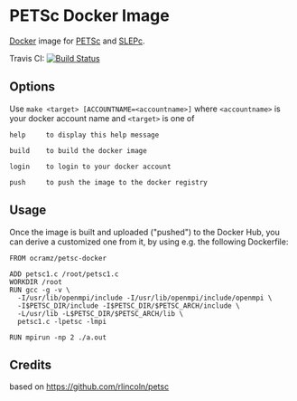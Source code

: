 PETSc Docker Image
==================

[Docker][docker] image for [PETSc][petsc] and [SLEPc][slepc].

Travis CI: [![Build Status](https://travis-ci.org/ocramz/petsc-docker.svg?branch=master)](https://travis-ci.org/ocramz/petsc-docker)


Options
-------

Use `make <target> [ACCOUNTNAME=<accountname>]` where `<accountname>` is
your docker account name and `<target>` is one of

    help     to display this help message

    build    to build the docker image

    login    to login to your docker account

    push     to push the image to the docker registry


Usage
-----

Once the image is built and uploaded ("pushed") to the Docker Hub, you can derive a customized one from it, by using e.g. the following Dockerfile:

    FROM ocramz/petsc-docker

    ADD petsc1.c /root/petsc1.c
    WORKDIR /root
    RUN gcc -g -v \
      -I/usr/lib/openmpi/include -I/usr/lib/openmpi/include/openmpi \
      -I$PETSC_DIR/include -I$PETSC_DIR/$PETSC_ARCH/include \
      -L/usr/lib -L$PETSC_DIR/$PETSC_ARCH/lib \
      petsc1.c -lpetsc -lmpi

    RUN mpirun -np 2 ./a.out

[docker]: https://www.docker.com/
[petsc]: http://www.mcs.anl.gov/petsc/
[slepc]: http://slepc.upv.es/


Credits
-------

based on https://github.com/rlincoln/petsc

